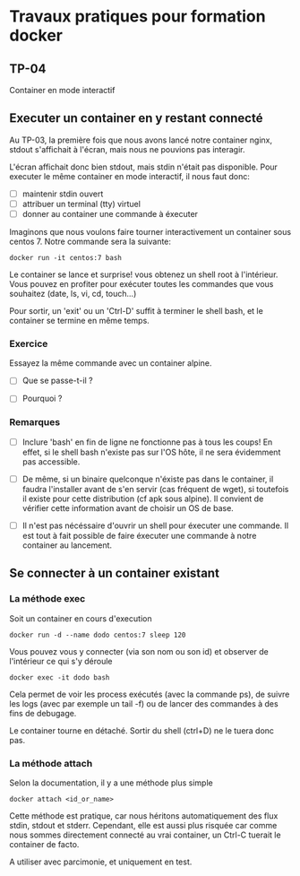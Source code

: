 # Travaux pratiques pour formation docker

## TP-04
Container en mode interactif


## Executer un container en y restant connecté
Au TP-03, la première fois que nous avons lancé notre container nginx, stdout s'affichait à l'écran, mais nous ne pouvions pas interagir.

L'écran affichait donc bien stdout, mais stdin n'était pas disponible. Pour executer le même container en mode interactif, il nous faut donc:

- [ ] maintenir stdin ouvert
- [ ] attribuer un terminal (tty) virtuel
- [ ] donner au container une commande à éxecuter

Imaginons que nous voulons faire tourner interactivement un container sous centos 7. 
Notre commande sera la suivante:
```
docker run -it centos:7 bash
```

Le container se lance et surprise! vous obtenez un shell root à l'intérieur. Vous pouvez en profiter pour exécuter toutes les commandes que vous souhaitez (date, ls, vi, cd, touch...)

Pour sortir, un 'exit' ou un 'Ctrl-D' suffit à terminer le shell bash, et le container se termine en même temps.

### Exercice

Essayez la même commande avec un container alpine.
- [ ] Que se passe-t-il ?
- [ ] Pourquoi ?


### Remarques
- [ ] Inclure 'bash' en fin de ligne ne fonctionne pas à tous les coups! En effet, si le shell bash n'existe pas sur l'OS hôte, il ne sera évidemment pas accessible.

- [ ] De même, si un binaire quelconque n'éxiste pas dans le container, il faudra l'installer avant de s'en servir (cas fréquent de wget), si toutefois il existe pour cette distribution (cf apk sous alpine). Il convient de vérifier cette information avant de choisir un OS de base.

- [ ] Il n'est pas nécéssaire d'ouvrir un shell pour éxecuter une commande. Il est tout à fait possible de faire éxecuter une commande à notre container au lancement.


## Se connecter à un container existant

### La méthode exec
Soit un container en cours d'execution
```
docker run -d --name dodo centos:7 sleep 120
```

Vous pouvez vous y connecter (via son nom ou son id) et observer de l'intérieur ce qui s'y déroule
```
docker exec -it dodo bash
```

Cela permet de voir les process exécutés (avec la commande ps), de suivre les logs (avec par exemple un tail -f) ou de lancer des commandes à des fins de debugage.

Le container tourne en détaché. Sortir du shell (ctrl+D) ne le tuera donc pas.


### La méthode attach
Selon la documentation, il y a une méthode plus simple
```
docker attach <id_or_name>
```

Cette méthode est pratique, car nous héritons automatiquement des flux stdin, stdout et stderr.
Cependant, elle est aussi plus risquée car comme nous sommes directement connecté au vrai container, un Ctrl-C tuerait le container de facto.

A utiliser avec parcimonie, et uniquement en test.